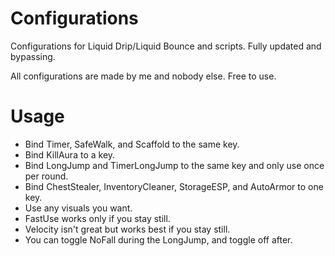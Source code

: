 # Configurations
Configurations for Liquid Drip/Liquid Bounce and scripts. Fully updated and bypassing. 

All configurations are made by me and nobody else. Free to use. 
# Usage
- Bind Timer, SafeWalk, and Scaffold to the same key. 
- Bind KillAura to a key. 
- Bind LongJump and TimerLongJump to the same key and only use once per round. 
- Bind ChestStealer, InventoryCleaner, StorageESP, and AutoArmor to one key. 
- Use any visuals you want.
- FastUse works only if you stay still. 
- Velocity isn't great but works best if you stay still.
- You can toggle NoFall during the LongJump, and toggle off after. 

